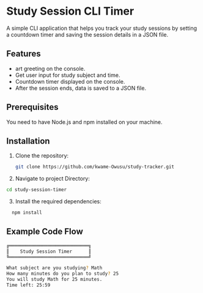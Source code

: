# Study Session CLI Timer

A simple CLI application that helps you track your study sessions by setting a countdown timer and saving the session details in a JSON file.

## Features

- art greeting on the console.
- Get user input for study subject and time.
- Countdown timer displayed on the console.
- After the session ends, data is saved to a JSON file.

## Prerequisites
You need to have Node.js and npm installed on your machine.

## Installation

1. Clone the repository:
   ```bash
   git clone https://github.com/kwame-Owusu/study-tracker.git
   ```
2. Navigate to project Directory:

```bash
cd study-session-timer
```

3. Install the required dependencies:

```bash
  npm install
```

## Example Code Flow

```bash
╔═════════════════════════════╗
║    Study Session Timer      ║
╚═════════════════════════════╝

What subject are you studying? Math
How many minutes do you plan to study? 25
You will study Math for 25 minutes.
Time left: 25:59

```



